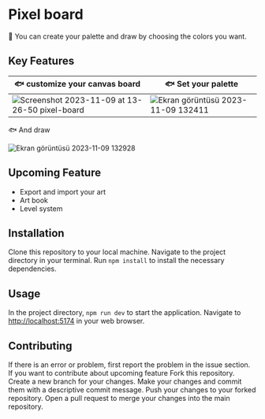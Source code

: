 # Pixel board

🎨 You can create your palette and draw by choosing the colors you want.

## Key Features


| 🐟 customize your canvas board                                                                    |🐟 Set your palette                                                                      |
| -----------------------------------------------------------------------------------| -------------------------------------------------------------------------------------|
|![Screenshot 2023-11-09 at 13-26-50 pixel-board](https://github.com/kadir-akar/pixel-board/assets/73611059/0e5abf45-e297-4a4d-9273-e040e9f45821)| ![Ekran görüntüsü 2023-11-09 132411](https://github.com/kadir-akar/pixel-board/assets/73611059/66b89304-574e-48dd-875f-c7da0a7c1765)|

🐟 And draw

![Ekran görüntüsü 2023-11-09 132928](https://github.com/kadir-akar/pixel-board/assets/73611059/a60729e2-0db0-4132-a203-ae67f2d57ba3)

## Upcoming Feature

- Export and import your art
- Art book
- Level system

## Installation

Clone this repository to your local machine. Navigate to the project directory in your terminal. Run ``npm install`` to install the necessary dependencies.

## Usage

In the project directory, ```npm run dev``` to start the application. Navigate to [http://localhost:5174](http://localhost:5174/) in your web browser.

## Contributing

If there is an error or problem, first report the problem in the issue section.  
If you want to contribute about upcoming feature Fork this repository. Create a new branch for your changes. Make your changes and commit them with a descriptive commit message. Push your changes to your forked repository. Open a pull request to merge your changes into the main repository.
